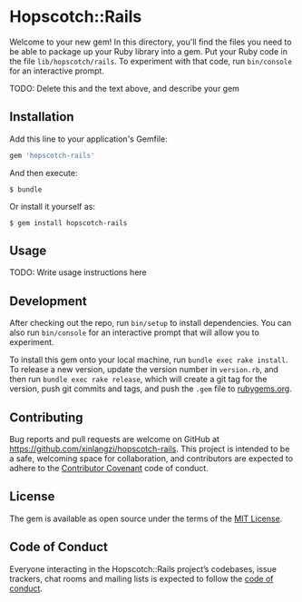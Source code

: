 # Hopscotch::Rails

Welcome to your new gem! In this directory, you'll find the files you need to be able to package up your Ruby library into a gem. Put your Ruby code in the file `lib/hopscotch/rails`. To experiment with that code, run `bin/console` for an interactive prompt.

TODO: Delete this and the text above, and describe your gem

## Installation

Add this line to your application's Gemfile:

```ruby
gem 'hopscotch-rails'
```

And then execute:

    $ bundle

Or install it yourself as:

    $ gem install hopscotch-rails

## Usage

TODO: Write usage instructions here

## Development

After checking out the repo, run `bin/setup` to install dependencies. You can also run `bin/console` for an interactive prompt that will allow you to experiment.

To install this gem onto your local machine, run `bundle exec rake install`. To release a new version, update the version number in `version.rb`, and then run `bundle exec rake release`, which will create a git tag for the version, push git commits and tags, and push the `.gem` file to [rubygems.org](https://rubygems.org).

## Contributing

Bug reports and pull requests are welcome on GitHub at https://github.com/xinlangzi/hopscotch-rails. This project is intended to be a safe, welcoming space for collaboration, and contributors are expected to adhere to the [Contributor Covenant](http://contributor-covenant.org) code of conduct.

## License

The gem is available as open source under the terms of the [MIT License](https://opensource.org/licenses/MIT).

## Code of Conduct

Everyone interacting in the Hopscotch::Rails project’s codebases, issue trackers, chat rooms and mailing lists is expected to follow the [code of conduct](https://github.com/xinlangzi/hopscotch-rails/blob/master/CODE_OF_CONDUCT.md).
